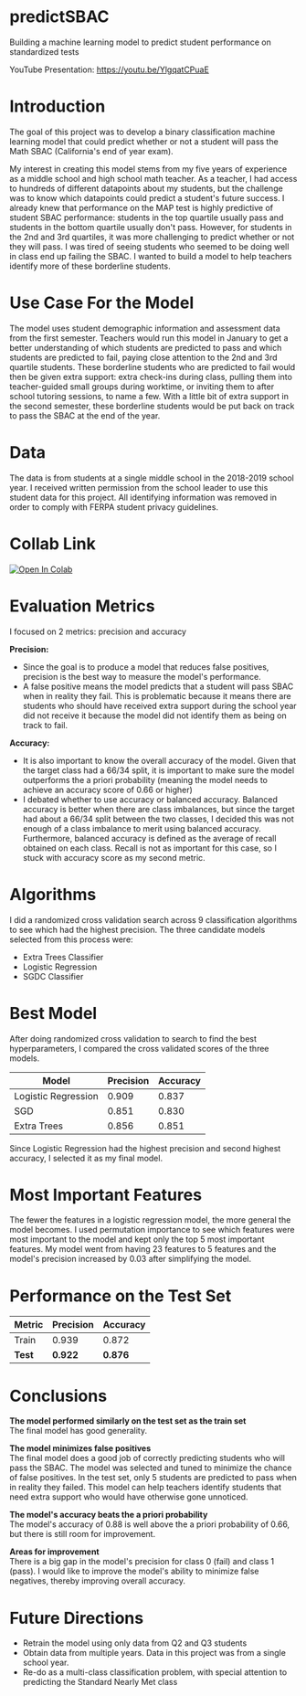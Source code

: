 # predictSBAC
Building a machine learning model to predict student performance on standardized tests 

YouTube Presentation: https://youtu.be/YlgqatCPuaE 

# Introduction
The goal of this project was to develop a binary classification machine learning model that could predict whether or not a student will pass the Math SBAC (California's end of year exam). 

My interest in creating this model stems from my five years of experience as a middle school and high school math teacher. As a teacher, I had access to hundreds of different datapoints about my students, but the challenge was to know which datapoints could predict a student's future success. I already knew that performance on the MAP test is highly predictive of student SBAC performance: students in the top quartile usually pass and students in the bottom quartile usually don't pass. However, for students in the 2nd and 3rd quartiles, it was more challenging to predict whether or not they will pass. I was tired of seeing students who seemed to be doing well in class end up failing the SBAC. I wanted to build a model to help teachers identify more of these borderline students. 

# Use Case For the Model

The model uses student demographic information and assessment data from the first semester. Teachers would run this model in January to get a better understanding of which students are predicted to pass and which students are predicted to fail, paying close attention to the 2nd and 3rd quartile students. These borderline students who are predicted to fail would then be given extra support: extra check-ins during class, pulling them into teacher-guided small groups during worktime, or inviting them to after school tutoring sessions, to name a few. With a little bit of extra support in the second semester, these borderline students would be put back on track to pass the SBAC at the end of the year. 

# Data
The data is from students at a single middle school in the 2018-2019 school year. I received written permission from the school leader to use this student data for this project. All identifying information was removed in order to comply with FERPA student privacy guidelines. 

# Collab Link
[![Open In Colab](https://colab.research.google.com/assets/colab-badge.svg)](https://colab.research.google.com/github/amtan20/predictSBAC/blob/main/Final_Notebook.ipynb)


# Evaluation Metrics 
I focused on 2 metrics: precision and accuracy

**Precision:** 
- Since the goal is to produce a model that reduces false positives, precision is the best way to measure the model's performance.
- A false positive means the model predicts that a student will pass SBAC when in reality they fail. This is problematic because it means there are students who should have received extra support during the school year did not receive it because the model did not identify them as being on track to fail.

**Accuracy:** 
- It is also important to know the overall accuracy of the model. Given that the target class had a 66/34 split, it is important to make sure the model outperforms the a priori probability (meaning the model needs to achieve an accuracy score of 0.66 or higher)
- I debated whether to use accuracy or balanced accuracy. Balanced accuracy is better when there are class imbalances, but since the target had about a 66/34 split between the two classes, I decided this was not enough of a class imbalance to merit using balanced accuracy. Furthermore, balanced accuracy is defined as the average of recall obtained on each class. Recall is not as important for this case, so I stuck with accuracy score as my second metric.


# Algorithms 
I did a randomized cross validation search across 9 classification algorithms to see which had the highest precision. The three candidate models selected from this process were:
- Extra Trees Classifier
- Logistic Regression
- SGDC Classifier 

# Best Model 
After doing randomized cross validation to search to find the best hyperparameters, I compared the cross validated scores of the three models. 

Model | Precision | Accuracy
--- | --- | ---
Logistic Regression | 0.909 | 0.837
SGD | 0.851 | 0.830
Extra Trees | 0.856 | 0.851

Since Logistic Regression had the highest precision and second highest accuracy, I selected it as my final model. 

# Most Important Features  
The fewer the features in a logistic regression model, the more general the model becomes. I used permutation importance to see which features were most important to the model and kept only the top 5 most important features. My model went from having 23 features to 5 features and the model's precision increased by 0.03 after simplifying the model. 

# Performance on the Test Set 
 Metric | Precision | Accuracy
--- | --- | ---
Train | 0.939 | 0.872
**Test** | **0.922** | **0.876**


# Conclusions 
**The model performed similarly on the test set as the train set**
<br>The final model has good generality. 

**The model minimizes false positives**
<br>The final model does a good job of correctly predicting students who will pass the SBAC. The model was selected and tuned to minimize the chance of false positives. In the test set, only 5 students are predicted to pass when in reality they failed. This model can help teachers identify students that need extra support who would have otherwise gone unnoticed.

**The model's accuracy beats the a priori probability**
<br> The model's accuracy of 0.88 is well above the a priori probability of 0.66, but there is still room for improvement.

**Areas for improvement**
<br> There is a big gap in the model's precision for class 0 (fail) and class 1 (pass). I would like to improve the model's ability to minimize false negatives, thereby improving overall accuracy.

# Future Directions 
- Retrain the model using only data from Q2 and Q3 students
- Obtain data from multiple years. Data in this project was from a single school year. 
- Re-do as a multi-class classification problem, with special attention to predicting the Standard Nearly Met class 

